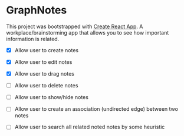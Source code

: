 # GraphNotes

This project was bootstrapped with [Create React App](https://github.com/facebook/create-react-app).
A workplace/brainstorming app that allows you to see how important information is related.
- [x] Allow user to create notes
- [x] Allow user to edit notes
- [x] Allow user to drag notes
- [ ] Allow user to delete notes
- [ ] Allow user to show/hide notes
- [ ] Allow user to create an association (undirected edge) between two notes
- [ ] Allow user to search all related noted notes by some heuristic

